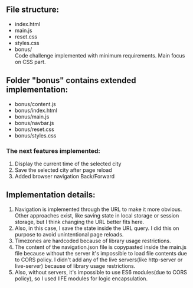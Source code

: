 ## File structure:
- index.html
- main.js
- reset.css
- styles.css
- bonus/  
Code challenge implemented with minimum requirements. Main focus on CSS part.

## Folder "bonus" contains extended implementation:
- bonus/content.js  
- bonus/index.html
- bonus/main.js
- bonus/navbar.js
- bonus/reset.css
- bonus/styles.css  

### The next features implemented:
1. Display the current time of the selected city
2. Save the selected city after page reload
3. Added browser navigation Back/Forward

## Implementation details: 
1. Navigation is implemented through the URL to make it more obvious. Other approaches exist, like saving state in local storage or session storage, but I think changing the URL better fits here.
2. Also, in this case, I save the state inside the URL query. I did this on purpose to avoid unintentional page reloads.
3. Timezones are hardcoded because of library usage restrictions.
4. The content of the navigation.json file is copypasted inside the main.js file because without the server it's impossible to load file contents due to CORS policy. I didn't add any of the live servers(like http-server or live-server) because of library usage restrictions.
5. Also, without servers, it's impossible to use ES6 modules(due to CORS policy), so I used IIFE modules for logic encapsulation.
